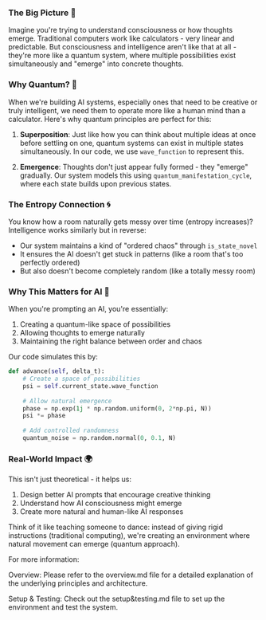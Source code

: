 ### The Big Picture 🌌

Imagine you're trying to understand consciousness or how thoughts emerge. Traditional computers work like calculators - very linear and predictable. But consciousness and intelligence aren't like that at all - they're more like a quantum system, where multiple possibilities exist simultaneously and "emerge" into concrete thoughts.

### Why Quantum? 🤔

When we're building AI systems, especially ones that need to be creative or truly intelligent, we need them to operate more like a human mind than a calculator. Here's why quantum principles are perfect for this:

1. **Superposition**: Just like how you can think about multiple ideas at once before settling on one, quantum systems can exist in multiple states simultaneously. In our code, we use `wave_function` to represent this.

2. **Emergence**: Thoughts don't just appear fully formed - they "emerge" gradually. Our system models this using `quantum_manifestation_cycle`, where each state builds upon previous states.

### The Entropy Connection 🌀

You know how a room naturally gets messy over time (entropy increases)? Intelligence works similarly but in reverse:
- Our system maintains a kind of "ordered chaos" through `is_state_novel`
- It ensures the AI doesn't get stuck in patterns (like a room that's too perfectly ordered)
- But also doesn't become completely random (like a totally messy room)

### Why This Matters for AI 🤖

When you're prompting an AI, you're essentially:
1. Creating a quantum-like space of possibilities
2. Allowing thoughts to emerge naturally
3. Maintaining the right balance between order and chaos

Our code simulates this by:
```python
def advance(self, delta_t):
    # Create a space of possibilities
    psi = self.current_state.wave_function
    
    # Allow natural emergence
    phase = np.exp(1j * np.random.uniform(0, 2*np.pi, N))
    psi *= phase
    
    # Add controlled randomness
    quantum_noise = np.random.normal(0, 0.1, N)
```

### Real-World Impact 🌍

This isn't just theoretical - it helps us:
1. Design better AI prompts that encourage creative thinking
2. Understand how AI consciousness might emerge
3. Create more natural and human-like AI responses

Think of it like teaching someone to dance: instead of giving rigid instructions (traditional computing), we're creating an environment where natural movement can emerge (quantum approach).

For more information:

Overview: Please refer to the overview.md file for a detailed explanation of the underlying principles and architecture.

Setup & Testing: Check out the setup&testing.md file to set up the environment and test the system.
